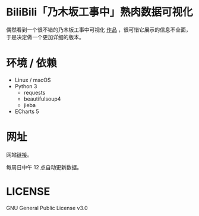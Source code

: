 # BiliBili「乃木坂工事中」熟肉数据可视化

偶然看到一个很不错的乃木板工事中可视化 [作品](https://github.com/DesertsX/nogizaka-under-construction-dataviz) ，很可惜它展示的信息不全面，于是决定做一个更加详细的版本。

# 环境 / 依赖

* Linux / macOS
* Python 3
  * requests
  * beautifulsoup4
  * jieba
* ECharts 5

# 网址

网站[链接](https://kasen96.github.io/Nogizaka-Under-Construction-BiliBili-Info-Visualization/)。

每周日中午 12 点自动更新数据。

# LICENSE

GNU General Public License v3.0
